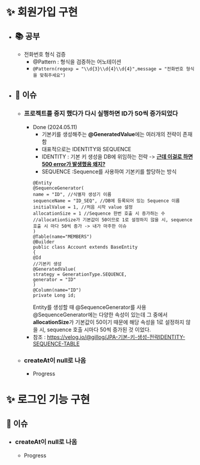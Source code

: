 ✨ 회원가입 구현
====================
- ## 📚 공부
  - 전화번호 형식 검증
    - @Pattern : 형식을 검증하는 어노테이션
    - ```@Pattern(regexp = "\\d{3}\\d{4}\\d{4}",message = "전화번호 형식을 맞춰주세요")```
- ## 🐛 이슈
  - ### 프로젝트를 중지 했다가 다시 실행하면 ID가 50씩 증가되었다
    - Done (2024.05.11)
      - 기본키를 생성해주는 **@GeneratedValue**에는 여러개의 전략이 존재함
      - 대표적으로는 IDENTITY와 SEQUENCE
      - IDENTITY : 기본 키 생성을 DB에 위임하는 전략 -> **<u> 근데 이걸로 하면 500 error가 발생했음 왜지?</u>**
      - SEQUENCE :Sequence를 사용하여 기본키를 할당하는 방식
      ```
      @Entity
      @SequenceGenerator(
      name = "ID", //식별자 생성기 이름
      sequenceName = "ID_SEQ", //DB에 등록되어 있는 Sequence 이름
      initialValue = 1, //처음 시작 value 설정
      allocationSize = 1 //Sequence 한번 호출 시 증가하는 수
      //allocationSize가 기본값이 50이므로 1로 설정하지 않을 시, sequence 호출 시 마다 50씩 증가 -> 내가 마주한 이슈
      )
      @Table(name="MEMBERS")
      @Builder
      public class Account extends BaseEntity
      {
      @Id
      //기본키 생성
      @GeneratedValue(
      strategy = GenerationType.SEQUENCE,
      generator = "ID"
      )
      @Column(name="ID")
      private Long id;
      ```
        Entity를 생성할 때 @SequenceGenerator를 사용
        @SequenceGenerator에는 다양한 속성이 있는데
        그 중에서 **allocationSize**가 기본값이 50이기 때문에 해당 속성을 1로 설정하지 않을 시, sequence 호출 시마다 50씩 증가된 것 이었다.
    - 참조 : <https://velog.io/@gillog/JPA-기본-키-생성-전략IDENTITY-SEQUENCE-TABLE>
  - ### createAt이 null로 나옴
    - Progress

✨ 로그인 기능 구현
==================
 ## 🐛 이슈
 - ### createAt이 null로 나옴
   - Progress
